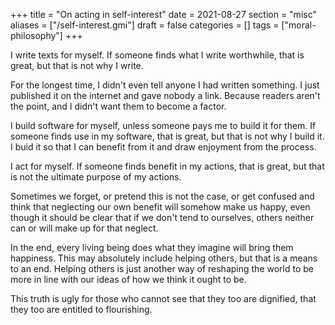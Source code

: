 +++
title = "On acting in self-interest"
date = 2021-08-27
section = "misc"
aliases = ["/self-interest.gmi"]
draft = false
categories = []
tags = ["moral-philosophy"]
+++


I write texts for myself. If someone finds what I write worthwhile, that is great, but that is not why I write.

For the longest time, I didn't even tell anyone I had written something. I just published it on the internet and gave nobody a link. Because readers aren't the point, and I didn't want them to become a factor.

I build software for myself, unless someone pays me to build it for them. If someone finds use in my software, that is great, but that is not why I build it. I buid it so that I can benefit from it and draw enjoyment from the process.

I act for myself. If someone finds benefit in my actions, that is great, but that is not the ultimate purpose of my actions.

Sometimes we forget, or pretend this is not the case, or get confused and think that neglecting our own benefit will somehow make us happy, even though it should be clear that if we don't tend to ourselves, others neither can or will make up for that neglect.

In the end, every living being does what they imagine will bring them happiness. This may absolutely include helping others, but that is a means to an end. Helping others is just another way of reshaping the world to be more in line with our ideas of how we think it ought to be.

This truth is ugly for those who cannot see that they too are dignified, that they too are entitled to flourishing.

